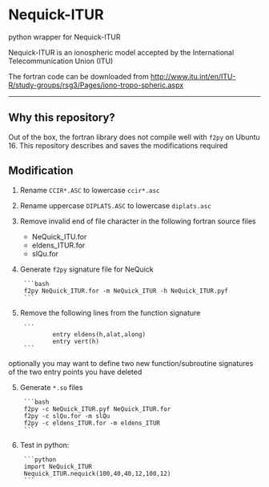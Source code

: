 # Nequick-ITUR
python wrapper for Nequick-ITUR

Nequick-ITUR is an ionospheric model accepted by the International Telecommunication Union (ITU)

The fortran code can be downloaded from <http://www.itu.int/en/ITU-R/study-groups/rsg3/Pages/iono-tropo-spheric.aspx>

---
## Why this repository?
Out of the box, the fortran library does not compile well with `f2py` on Ubuntu 16. This repository describes and saves the modifications required

## Modification
1. Rename `CCIR*.ASC` to lowercase `ccir*.asc`
1. Rename uppercase `DIPLATS.ASC` to lowercase `diplats.asc`
2. Remove invalid end of file character in the following fortran source files
    * NeQuick_ITU.for
    * eldens_ITUR.for
    * slQu.for

3. Generate `f2py` signature file for NeQuick

        ```bash
        f2py NeQuick_ITUR.for -m NeQuick_ITUR -h NeQuick_ITUR.pyf
        ```
    
4. Remove the following lines from the function signature

        ```
                entry eldens(h,alat,along)
                entry vert(h)
        ```
optionally you may want to define two new function/subroutine signatures of the two entry points you have deleted

5. Generate `*.so` files

        ```bash
        f2py -c NeQuick_ITUR.pyf NeQuick_ITUR.for
        f2py -c slQu.for -m slQu
        f2py -c eldens_ITUR.for -m eldens_ITUR
        ```
        
6. Test in python:

        ```python
        import NeQuick_ITUR
        Nequick_ITUR.nequick(100,40,40,12,100,12)
        ```
